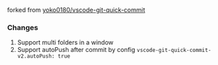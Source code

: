forked from [yoko0180/vscode-git-quick-commit](https://github.com/yoko0180/vscode-git-quick-commit)

### Changes
1. Support multi folders in a window
2. Support autoPush after commit by config `vscode-git-quick-commit-v2.autoPush: true`